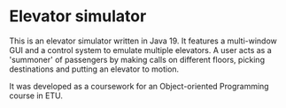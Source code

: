 # Elevator simulator

This is an elevator simulator written in Java 19. It features a multi-window GUI and a control system to emulate multiple elevators. A user acts as a 'summoner' of passengers by making calls on different floors, picking destinations and putting an elevator to motion.

It was developed as a coursework for an Object-oriented Programming course in ETU.